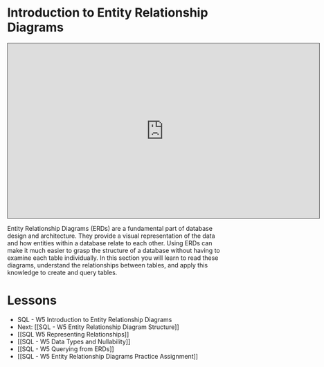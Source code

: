 # Introduction to Entity Relationship Diagrams
<iframe src="https://egator.hosted.panopto.com/Panopto/Pages/Embed.aspx?id=2a747c43-2bbe-4729-92cb-b1160003e4a0&autoplay=false&offerviewer=true&showtitle=true&showbrand=true&captions=false&interactivity=all" height="405" width="720" style="border: 1px solid #464646;" allowfullscreen allow="autoplay" aria-label="Panopto Embedded Video Player"></iframe>

Entity Relationship Diagrams (ERDs) are a fundamental part of database design and architecture. They provide a visual representation of the data and how entities within a database relate to each other. Using ERDs can make it much easier to grasp the structure of a database without having to examine each table individually. In this section you will learn to read these diagrams, understand the relationships between tables, and apply this knowledge to create and query tables.
# Lessons
- SQL - W5 Introduction to Entity Relationship Diagrams
- Next: [[SQL - W5 Entity Relationship Diagram Structure]]
- [[SQL W5 Representing Relationships]]
- [[SQL - W5 Data Types and Nullability]]
- [[SQL - W5 Querying from ERDs]]
- [[SQL - W5 Entity Relationship Diagrams Practice Assignment]]
